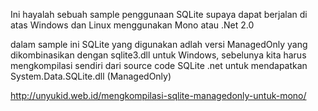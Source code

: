 Ini hayalah sebuah sample penggunaan SQLite supaya dapat berjalan di atas Windows dan Linux menggunakan Mono atau .Net 2.0

dalam sample ini SQLite yang digunakan adlah versi ManagedOnly yang dikombinasikan dengan sqlite3.dll untuk Windows, sebelunya kita harus mengkompilasi sendiri dari source code SQLite .net untuk mendapatkan System.Data.SQLite.dll (ManagedOnly)

http://unyukid.web.id/mengkompilasi-sqlite-managedonly-untuk-mono/